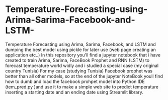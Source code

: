 # Temperature-Forecasting-using-Arima-Sarima-Facebook-and-LSTM-
Temperature Forecasting using Arima, Sarima, Facebook, and LSTM and dumping the best model using pickle for later use (web page creating an application etc..)
In this repository you'll find a jupyter notebook that i have created to train Arima, Sarima, FaceBook Prophet and RNN (LSTM) to forecast temperature world widly and i studied a special case (my original country Tunisia)
For my case (studying Tunisia) Facebook prophet was better than all other models, so at the end of the jupyter NoteBook youll find how to dumb and load the facebook prohpet model into Python IDE (tem_pred.py )and use it to make a simple web site to predict temperature inserting a starting date and an ending date using Streamlit library. 
